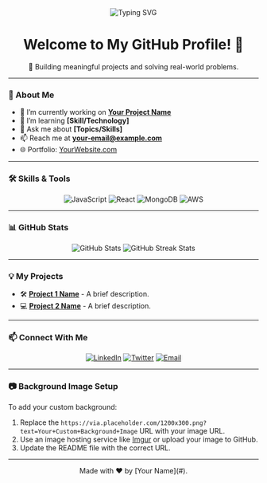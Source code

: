 <!-- GitHub Profile README -->

<div align="center">
 <img src="https://readme-typing-svg.herokuapp.com?font=Roboto&pause=1000&color=36BCF7FF&random=false&width=435&lines=Full+Stack+Developer;Problem+Solver;Continuous+Learner;Tech+Enthusiast" alt="Typing SVG" />
  <h1>Welcome to My GitHub Profile! 👋</h1>
  <p>🚀 Building meaningful projects and solving real-world problems.</p>
</div>

---

### 🌟 About Me
- 🔭 I’m currently working on **[Your Project Name](#)**
- 🌱 I’m learning **[Skill/Technology]**
- 💬 Ask me about **[Topics/Skills]**
- 📫 Reach me at **[your-email@example.com](mailto:your-email@example.com)**
- 🌐 Portfolio: [YourWebsite.com](https://yourwebsite.com)

---

### 🛠️ Skills & Tools
<p align="center">
  <img src="https://img.shields.io/badge/Code-JavaScript-informational?style=flat&logo=javascript&color=F7DF1E" alt="JavaScript"/>
  <img src="https://img.shields.io/badge/Framework-React-informational?style=flat&logo=react&color=61DAFB" alt="React"/>
  <img src="https://img.shields.io/badge/Database-MongoDB-informational?style=flat&logo=mongodb&color=47A248" alt="MongoDB"/>
  <img src="https://img.shields.io/badge/Cloud-AWS-informational?style=flat&logo=amazon-aws&color=232F3E" alt="AWS"/>
</p>

---

### 📊 GitHub Stats
<div align="center">
  <img src="https://github-readme-stats.vercel.app/api?username=YourUsername&show_icons=true&theme=radical" alt="GitHub Stats"/>
  <img src="https://github-readme-streak-stats.herokuapp.com/?user=YourUsername&theme=radical" alt="GitHub Streak Stats"/>
</div>

---

### 💡 My Projects
- 🛠️ **[Project 1 Name](#)** - A brief description.
- 💻 **[Project 2 Name](#)** - A brief description.

---

### 📫 Connect With Me
<p align="center">
  <a href="https://www.linkedin.com/in/YourUsername/" target="_blank"><img src="https://img.shields.io/badge/LinkedIn-0077B5?style=flat&logo=linkedin&logoColor=white" alt="LinkedIn"/></a>
  <a href="https://twitter.com/YourUsername" target="_blank"><img src="https://img.shields.io/badge/Twitter-1DA1F2?style=flat&logo=twitter&logoColor=white" alt="Twitter"/></a>
  <a href="mailto:your-email@example.com" target="_blank"><img src="https://img.shields.io/badge/Email-D14836?style=flat&logo=gmail&logoColor=white" alt="Email"/></a>
</p>

---

### 📷 Background Image Setup
To add your custom background:
1. Replace the `https://via.placeholder.com/1200x300.png?text=Your+Custom+Background+Image` URL with your image URL.
2. Use an image hosting service like [Imgur](https://imgur.com) or upload your image to GitHub.
3. Update the README file with the correct URL.

---

<div align="center">
  Made with ❤️ by [Your Name](#).
</div>
